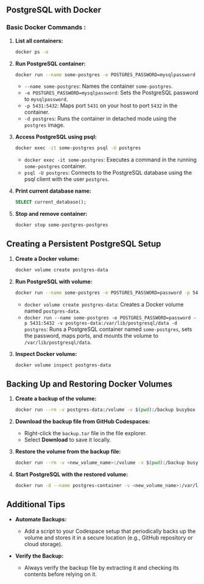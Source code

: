 ## PostgreSQL with Docker


### Basic Docker Commands :

1. **List all containers:**
   ```sh
   docker ps -a
   ```

2. **Run PostgreSQL container:**
   ```sh
   docker run --name some-postgres -e POSTGRES_PASSWORD=mysqlpassword -p 5431:5432 -d postgres
   ```
   - `--name some-postgres`: Names the container `some-postgres`.
   - `-e POSTGRES_PASSWORD=mysqlpassword`: Sets the PostgreSQL password to `mysqlpassword`.
   - `-p 5431:5432`: Maps port `5431` on your host to port `5432` in the container.
   - `-d postgres`: Runs the container in detached mode using the `postgres` image.

3. **Access PostgreSQL using psql:**
   ```sh
   docker exec -it some-postgres psql -U postgres
   ```
   - `docker exec -it some-postgres`: Executes a command in the running `some-postgres` container.
   - `psql -U postgres`: Connects to the PostgreSQL database using the psql client with the user `postgres`.

4. **Print current database name:**
   ```sql
   SELECT current_database();
   ```

5. **Stop and remove container:**
   ```sh
   docker stop some-postgres-postgres
   ```

## Creating a Persistent PostgreSQL Setup

1. **Create a Docker volume:**
   ```sh
   docker volume create postgres-data
   ```

2. **Run PostgreSQL with volume:**
   ```sh
   docker run --name some-postgres -e POSTGRES_PASSWORD=password -p 5431:5432 -v postgres-data:/var/lib/postgresql/data -d postgres
   ```
   - `docker volume create postgres-data`: Creates a Docker volume named `postgres-data`.
   - `docker run --name some-postgres -e POSTGRES_PASSWORD=password -p 5431:5432 -v postgres-data:/var/lib/postgresql/data -d postgres`: Runs a PostgreSQL container named `some-postgres`, sets the password, maps ports, and mounts the volume to `/var/lib/postgresql/data`.

3. **Inspect Docker volume:**
   ```sh
   docker volume inspect postgres-data
   ```

## Backing Up and Restoring Docker Volumes

1. **Create a backup of the volume:**
   ```sh
   docker run --rm -v postgres-data:/volume -v $(pwd):/backup busybox tar cvf /backup/backup.tar -C /volume ./
   ```

2. **Download the backup file from GitHub Codespaces:**
   - Right-click the `backup.tar` file in the file explorer.
   - Select **Download** to save it locally.

3. **Restore the volume from the backup file:**
   ```sh
   docker run --rm -v <new_volume_name>:/volume -v $(pwd):/backup busybox tar xvf /backup/backup.tar -C /volume
   ```

4. **Start PostgreSQL with the restored volume:**
   ```sh
   docker run -d --name postgres-container -v <new_volume_name>:/var/lib/postgresql/data -e POSTGRES_PASSWORD=yourpassword postgres
   ```

## Additional Tips

- **Automate Backups:**
  - Add a script to your Codespace setup that periodically backs up the volume and stores it in a secure location (e.g., GitHub repository or cloud storage).

- **Verify the Backup:**
  - Always verify the backup file by extracting it and checking its contents before relying on it.

